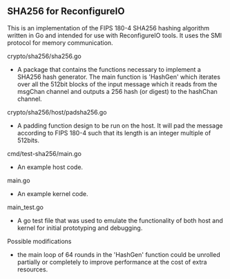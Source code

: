 SHA256 for ReconfigureIO
-----------------------------

This is an implementation of the FIPS 180-4 SHA256 hashing algorithm written in Go and intended for use with ReconfigureIO tools.
It uses the SMI protocol for memory communication.

crypto/sha256/sha256.go
- A package that contains the functions necessary to implement a SHA256 hash generator.  The main function is 'HashGen' which iterates over all the 512bit blocks of the input message which
it reads from the msgChan channel and outputs a 256 hash (or digest) to the hashChan channel.

crypto/sha256/host/padsha256.go
 - A padding function design to be run on the host. It will pad the message according to FIPS 180-4 such that its length is an integer multiple of 512bits.

cmd/test-sha256/main.go
- An example host code.

main.go
 - An example kernel code.

main_test.go
 - A go test file that was used to emulate the functionality of both host and kernel for initial prototyping and debugging.


 Possible modifications
  - the main loop of 64 rounds in the 'HashGen' function could be unrolled partially or completely to improve performance at the cost of extra resources.
